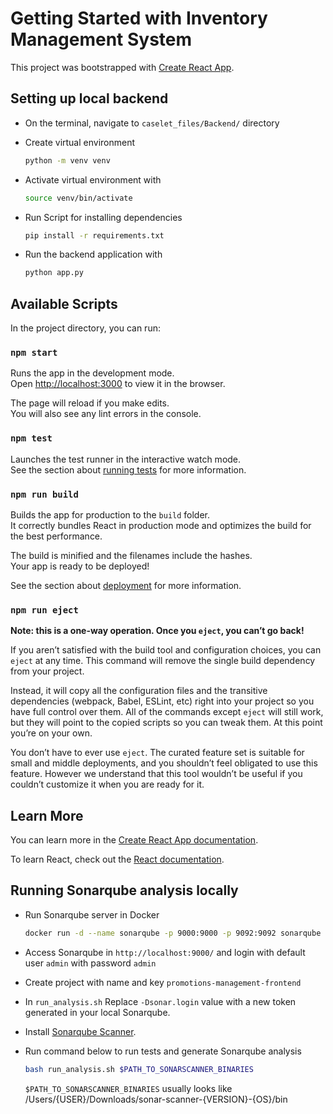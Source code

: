 # Getting Started with Inventory Management System

This project was bootstrapped with [Create React App](https://github.com/facebook/create-react-app).

## Setting up local backend

- On the terminal, navigate to `caselet_files/Backend/` directory

- Create virtual environment

  ```sh
  python -m venv venv
  ```

- Activate virtual environment with

  ```sh
  source venv/bin/activate
  ```

- Run Script for installing dependencies

  ```sh
  pip install -r requirements.txt
  ```

- Run the backend application with

  ```sh
  python app.py
  ```

## Available Scripts

In the project directory, you can run:

### `npm start`

Runs the app in the development mode.\
Open [http://localhost:3000](http://localhost:3000) to view it in the browser.

The page will reload if you make edits.\
You will also see any lint errors in the console.

### `npm test`

Launches the test runner in the interactive watch mode.\
See the section about [running tests](https://facebook.github.io/create-react-app/docs/running-tests) for more information.

### `npm run build`

Builds the app for production to the `build` folder.\
It correctly bundles React in production mode and optimizes the build for the best performance.

The build is minified and the filenames include the hashes.\
Your app is ready to be deployed!

See the section about [deployment](https://facebook.github.io/create-react-app/docs/deployment) for more information.

### `npm run eject`

**Note: this is a one-way operation. Once you `eject`, you can’t go back!**

If you aren’t satisfied with the build tool and configuration choices, you can `eject` at any time. This command will remove the single build dependency from your project.

Instead, it will copy all the configuration files and the transitive dependencies (webpack, Babel, ESLint, etc) right into your project so you have full control over them. All of the commands except `eject` will still work, but they will point to the copied scripts so you can tweak them. At this point you’re on your own.

You don’t have to ever use `eject`. The curated feature set is suitable for small and middle deployments, and you shouldn’t feel obligated to use this feature. However we understand that this tool wouldn’t be useful if you couldn’t customize it when you are ready for it.

## Learn More

You can learn more in the [Create React App documentation](https://facebook.github.io/create-react-app/docs/getting-started).

To learn React, check out the [React documentation](https://reactjs.org/).

## Running Sonarqube analysis locally

- Run Sonarqube server in Docker

  ```sh
  docker run -d --name sonarqube -p 9000:9000 -p 9092:9092 sonarqube
  ```

- Access Sonarqube in `http://localhost:9000/` and login with default user `admin` with password `admin`

- Create project with name and key `promotions-management-frontend`

- In `run_analysis.sh` Replace `-Dsonar.login` value with a new token generated in your local Sonarqube.

- Install [Sonarqube Scanner](https://docs.sonarqube.org/latest/analyzing-source-code/scanners/sonarscanner/).

- Run command below to run tests and generate Sonarqube analysis

  ```sh
  bash run_analysis.sh $PATH_TO_SONARSCANNER_BINARIES
  ```

  `$PATH_TO_SONARSCANNER_BINARIES` usually looks like /Users/{USER}/Downloads/sonar-scanner-{VERSION}-{OS}/bin
